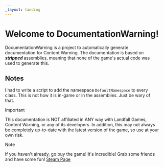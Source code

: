 ```yaml
---
_layout: landing
---
```


# Welcome to DocumentationWarning!

DocumentationWarning is a project to automatically generate documentation
for Content Warning. The documentation is based on ***stripped*** assemblies,
meaning that none of the game's actual code was used to generate this.

## Notes

I had to write a script to add the namespace `DefaultNamespace` to every
class. This is not how it is in-game or in the assemblies. Just be wary of that.

> [!IMPORTANT]
> This documentation is NOT affiliated in ANY way with Landfall Games,
> Content Warning, or any of its developers. In addition, this may not
> always be completely up-to-date with the latest version of the game,
> so use at your own risk.

> [!NOTE]
> If you haven't already, go buy the game! It's incredible! Grab some
> friends and have some fun! [Steam Page](https://store.steampowered.com/app/2881650/Content_Warning/)
